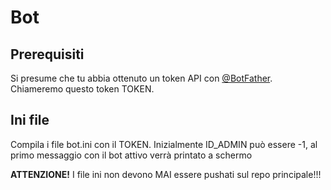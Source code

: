 # Bot

## Prerequisiti

Si presume che tu abbia ottenuto un token API con [@BotFather](https://core.telegram.org/bots#botfather). Chiameremo questo token TOKEN.

## Ini file
Compila i file bot.ini con il TOKEN.
Inizialmente ID_ADMIN può essere -1, al primo messaggio con il bot attivo verrà printato a schermo

**ATTENZIONE!** I file ini non devono MAI essere pushati sul repo principale!!!
